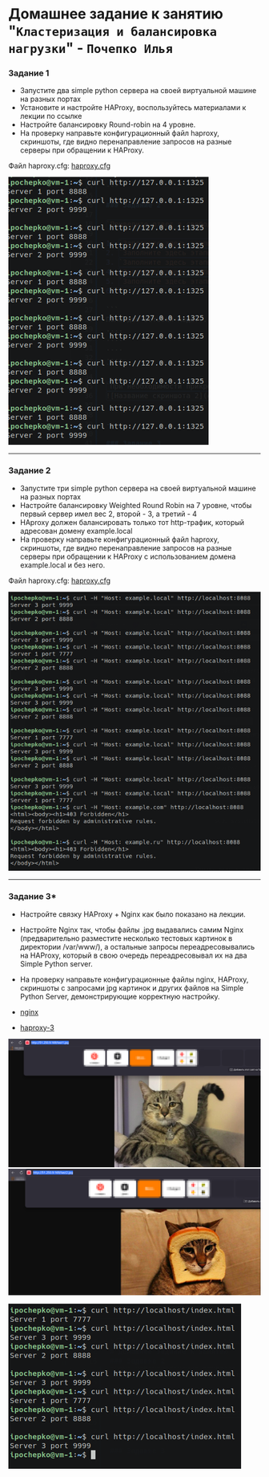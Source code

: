 # Домашнее задание к занятию "`Кластеризация и балансировка нагрузки`" - `Почепко Илья`

### Задание 1

* Запустите два simple python сервера на своей виртуальной машине на разных портах
* Установите и настройте HAProxy, воспользуйтесь материалами к лекции по ссылке
* Настройте балансировку Round-robin на 4 уровне.
* На проверку направьте конфигурационный файл haproxy, скриншоты, где видно перенаправление запросов на разные серверы при обращении к HAProxy.

Файл haproxy.cfg: [haproxy.cfg](haproxy.cfg)

![roundrobin+tcp](./img/2025-04-21_21-04.png)

---

### Задание 2

* Запустите три simple python сервера на своей виртуальной машине на разных портах
* Настройте балансировку Weighted Round Robin на 7 уровне, чтобы первый сервер имел вес 2, второй - 3, а третий - 4
* HAproxy должен балансировать только тот http-трафик, который адресован домену example.local
* На проверку направьте конфигурационный файл haproxy, скриншоты, где видно перенаправление запросов на разные серверы при обращении к HAProxy c использованием домена example.local и без него.
 
Файл haproxy.cfg: [haproxy.cfg](haproxy-2.cfg)

![weight-roundrobin+http](./img/2025-04-21_21-29.png)

---

### Задание 3*

* Настройте связку HAProxy + Nginx как было показано на лекции.
* Настройте Nginx так, чтобы файлы .jpg выдавались самим Nginx (предварительно разместите несколько тестовых картинок в директории /var/www/), а остальные запросы переадресовывались на HAProxy, который в свою очередь переадресовывал их на два Simple Python server.
* На проверку направьте конфигурационные файлы nginx, HAProxy, скриншоты с запросами jpg картинок и других файлов на Simple Python Server, демонстрирующие корректную настройку.

* [nginx](./nginx)
* [haproxy-3](haproxy-3.cfg)

![cat-1](./img/cat-1.png)
![cat-2](./img/cat-2.png)

![nginx+haproxy](./img/2025-04-21_22-23.png)